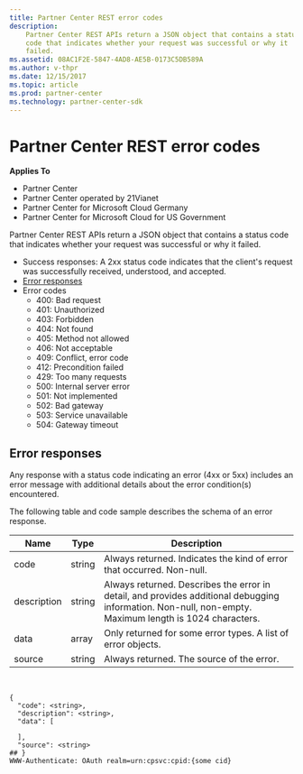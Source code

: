 ```yaml
---
title: Partner Center REST error codes
description: 
    Partner Center REST APIs return a JSON object that contains a status
    code that indicates whether your request was successful or why it
    failed.
ms.assetid: 08AC1F2E-5847-4AD8-AE5B-0173C5DB589A
ms.author: v-thpr
ms.date: 12/15/2017
ms.topic: article
ms.prod: partner-center
ms.technology: partner-center-sdk
---
```


# Partner Center REST error codes


**Applies To**

-   Partner Center
-   Partner Center operated by 21Vianet
-   Partner Center for Microsoft Cloud Germany
-   Partner Center for Microsoft Cloud for US Government

Partner Center REST APIs return a JSON object that contains a status
code that indicates whether your request was successful or why it
failed.

-   Success responses: A 2xx status code indicates that the client's
    request was successfully received, understood, and accepted.
-   [Error responses](#pc_error_payload)
-   Error codes
    -   400: Bad request
    -   401: Unauthorized
    -   403: Forbidden
    -   404: Not found
    -   405: Method not allowed
    -   406: Not acceptable
    -   409: Conflict, error code
    -   412: Precondition failed
    -   429: Too many requests
    -   500: Internal server error
    -   501: Not implemented
    -   502: Bad gateway
    -   503: Service unavailable
    -   504: Gateway timeout

## <span id="pc_error_payload"></span><span id="PC_ERROR_PAYLOAD"></span>Error responses


Any response with a status code indicating an error (4xx or 5xx)
includes an error message with additional details about the error
condition(s) encountered.

The following table and code sample describes the schema of an error
response.

| Name        | Type   | Description                                                                                                                                            |
|-------------|--------|--------------------------------------------------------------------------------------------------------------------------------------------------------|
| code        | string | Always returned. Indicates the kind of error that occurred. Non-null.                                                                                  |
| description | string | Always returned. Describes the error in detail, and provides additional debugging information. Non-null, non-empty. Maximum length is 1024 characters. |
| data        | array  | Only returned for some error types. A list of error objects.                                                                                           |
| source      | string | Always returned. The source of the error.                                                                                                              |

 

```
{
  "code": <string>,
  "description": <string>,
  "data": [

  ],
  "source": <string>
## }
WWW-Authenticate: OAuth realm=urn:cpsvc:cpid:{some cid}


